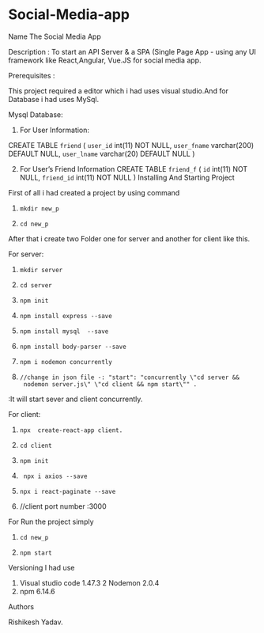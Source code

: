 # Social-Media-app
Name
The Social Media App

Description :
To start an API Server & a SPA (Single Page App - using any UI framework like React,Angular, Vue.JS for social media app.

Prerequisites :

This project required a editor which i had uses visual studio.And for Database i had  uses MySql.

Mysql Database:
  
1. For User Information:

CREATE TABLE `friend` (
      `user_id` int(11) NOT NULL,
      `user_fname` varchar(200) DEFAULT NULL,
      `user_lname` varchar(20) DEFAULT NULL
)

2.  For User’s Friend Information
CREATE TABLE `friend_f` (
       `id` int(11) NOT NULL,
       `friend_id` int(11) NOT NULL
) 
Installing And Starting Project

First of all i had created a project by using command

1.     mkdir new_p
2.     cd new_p

After that i create two Folder one for server and another for client like  this.

For server:
1.     mkdir server
2.     cd server
3.     npm init
4.     npm install express --save
5.     npm install mysql  --save
6.     npm install body-parser --save
7.     npm i nodemon concurrently
8.     //change in json file -: "start": "concurrently \"cd server &&
        nodemon server.js\" \"cd client && npm start\"" .
:It will start sever and client concurrently.
 

For client:

1.     npx  create-react-app client.
2.     cd client
3.     npm init
4.      npx i axios --save
5.     npx i react-paginate --save
6.    //client port number :3000

For Run the project simply
1.     cd new_p
2.     npm start


 Versioning
I had use

1.  Visual studio code 1.47.3
2    Nodemon 2.0.4
2.  npm 6.14.6



Authors

Rishikesh Yadav.

